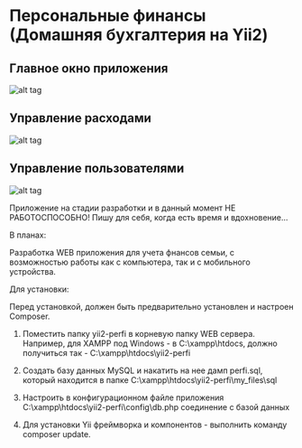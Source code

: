 Персональные финансы (Домашняя бухгалтерия на Yii2)
================================

## Главное окно приложения
![alt tag](https://github.com/TimurMelnikov/yii2-perfi/blob/master/my_files/images/main.png)

## Управление расходами
![alt tag](https://github.com/TimurMelnikov/yii2-perfi/blob/master/my_files/images/expense.png)

## Управление пользователями
![alt tag](https://github.com/TimurMelnikov/yii2-perfi/blob/master/my_files/images/user.png)

Приложение на стадии разработки и в данный момент НЕ РАБОТОСПОСОБНО! Пишу для себя, когда есть время и вдохновение...

В планах: 

Разработка WEB приложения для учета фнансов семьи, с возможностью работы как с компьютера, так и с мобильного устройства.

Для установки:

Перед установкой, должен быть предварительно установлен и настроен Composer.

1. Поместить папку yii2-perfi в корневую папку WEB сервера. Например, для XAMPP под Windows - в C:\xampp\htdocs, должно получиться так - C:\xampp\htdocs\yii2-perfi

2. Создать базу данных MySQL и накатить на нее дамп perfi.sql, который находится в папке C:\xampp\htdocs\yii2-perfi\my_files\sql

3. Настроить в конфигурационном файле приложения C:\xampp\htdocs\yii2-perfi\config\db.php соединение с базой данных

4. Для установки Yii фреймворка и компонентов - выполнить команду composer update.
